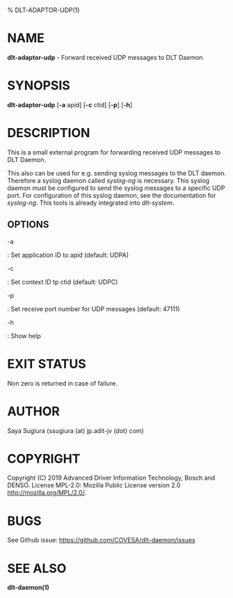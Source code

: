 % DLT-ADAPTOR-UDP(1)

# NAME

**dlt-adaptor-udp** - Forward received UDP messages to DLT Daemon

# SYNOPSIS

**dlt-adaptor-udp** \[**-a** apid\] \[**-c** ctid\] \[**-p**\] \[**-h**\]

# DESCRIPTION

This is a small external program for forwarding received UDP messages to DLT
Daemon.

This also can be used for e.g. sending syslog messages to the DLT daemon.
Therefore a syslog daemon called *syslog-ng* is necessary. This syslog daemon
must be configured to send the syslog messages to a specific UDP port. For
configuration of this syslog daemon, see the documentation for *syslog-ng*.
This tools is already integrated into *dlt-system*.

## OPTIONS

-a

:    Set application ID to apid (default: UDPA)

-c

:    Set context ID tp ctid (default: UDPC)

-p

:    Set receive port number for UDP messages (default: 47111)

-h

:    Show help

# EXIT STATUS

Non zero is returned in case of failure.

# AUTHOR

Saya Sugiura (ssugiura (at) jp.adit-jv (dot) com)

# COPYRIGHT

Copyright (C) 2019 Advanced Driver Information Technology, Bosch and DENSO. License MPL-2.0: Mozilla Public License version 2.0 http://mozilla.org/MPL/2.0/.

# BUGS

See Github issue: <https://github.com/COVESA/dlt-daemon/issues>

# SEE ALSO

**dlt-daemon(1)**

